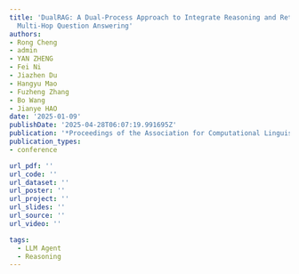 ```yaml
---
title: 'DualRAG: A Dual-Process Approach to Integrate Reasoning and Retrieval for
  Multi-Hop Question Answering'
authors:
- Rong Cheng
- admin
- YAN ZHENG
- Fei Ni
- Jiazhen Du
- Hangyu Mao
- Fuzheng Zhang
- Bo Wang
- Jianye HAO
date: '2025-01-09'
publishDate: '2025-04-28T06:07:19.991695Z'
publication: '*Proceedings of the Association for Computational Linguistics: ACL 2025*'
publication_types:
- conference

url_pdf: ''
url_code: ''
url_dataset: ''
url_poster: ''
url_project: ''
url_slides: ''
url_source: ''
url_video: ''

tags:
  - LLM Agent
  - Reasoning
---
```

